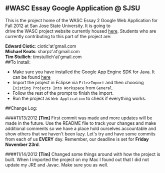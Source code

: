 #WASC Essay Google Application @ SJSU
-
This is the project home of the WASC Essay 2 Google Web Application for Fall 2012 at San Jose State University. It is going to  
drive the WASC project website currently housed [here](http://dev.sjsu.edu/wascproj/). Students who are currently contributing to this part of the project are:  

**Edward Ciotic**: ciotic'at'gmail.com  
**Michael Keats**: sharpz'at'gmail.com  
**Tim Stullich**: timstullich'at'gmail.com  
##To Install:

* Make sure you have installed the Google App Engine SDK for Java. It can be found [here](https://developers.google.com/appengine/downloads#Google_App_Engine_SDK_for_Java)
* Import the project in Eclipse via `File`>`Import` and then choosing `Existing Projects Into Workspace` from `General`.  
* Follow the rest of the prompt to finish the import.  
* Run the project as `Web Application` to check if everything works.  

##Change Log:

####11/13/2012
**[Tim]** First commit was made and more updates will be made in the future. Use the README file to track your changes and make additional comments so we have a place
hold ourselves accountable and show others that we haven't been lazy. Let's try and have some commits from each of us **EVERY** day. Remember, our deadline is set for **Friday November 23rd**.

####11/14/2012
**[Tim]** Changed some things around with how the project is built. When I imported the project on my Mac I found out that I did not update my
JRE and Javac. Make sure you as well.